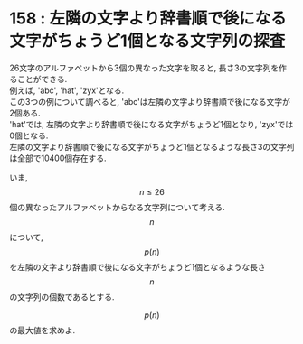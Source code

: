 # 158 : 左隣の文字より辞書順で後になる文字がちょうど1個となる文字列の探査

26文字のアルファベットから3個の異なった文字を取ると, 長さ3の文字列を作ることができる.\
例えば, 'abc', 'hat', 'zyx'となる.\
この3つの例について調べると, 'abc'は左隣の文字より辞書順で後になる文字が2個ある.\
'hat'では, 左隣の文字より辞書順で後になる文字がちょうど1個となり, 'zyx'では0個となる.\
左隣の文字より辞書順で後になる文字がちょうど1個となるような長さ3の文字列は全部で10400個存在する.

いま, $$n ≤ 26$$個の異なったアルファベットからなる文字列について考える.\
$$n$$について,$$p(n)$$を左隣の文字より辞書順で後になる文字がちょうど1個となるような長さ$$n$$の文字列の個数であるとする.

$$p(n)$$の最大値を求めよ.
